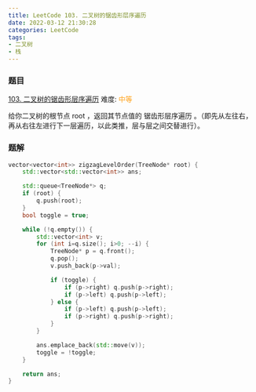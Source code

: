 ```yaml
---
title: LeetCode 103. 二叉树的锯齿形层序遍历
date: 2022-03-12 21:30:28
categories: LeetCode
tags:
- 二叉树
- 栈
---
```


### 题目
[103. 二叉树的锯齿形层序遍历](https://leetcode-cn.com/problems/binary-tree-zigzag-level-order-traversal/)
难度: <span style="color: rgba(255, 161, 25, 1);">中等</span>

给你二叉树的根节点 root ，返回其节点值的 锯齿形层序遍历 。（即先从左往右，再从右往左进行下一层遍历，以此类推，层与层之间交替进行）。
<!-- more -->

### 题解
``` cpp
vector<vector<int>> zigzagLevelOrder(TreeNode* root) {
    std::vector<std::vector<int>> ans;

    std::queue<TreeNode*> q;
    if (root) {
        q.push(root);
    }
    bool toggle = true;

    while (!q.empty()) {
        std::vector<int> v;
        for (int i=q.size(); i>0; --i) {
            TreeNode* p = q.front();
            q.pop();
            v.push_back(p->val);

            if (toggle) {
                if (p->right) q.push(p->right);
                if (p->left) q.push(p->left);
            } else {
                if (p->left) q.push(p->left);
                if (p->right) q.push(p->right);
            }
        }

        ans.emplace_back(std::move(v));
        toggle = !toggle;
    }

    return ans;
}
```
